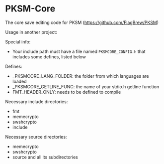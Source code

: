 # PKSM-Core
The core save editing code for PKSM (https://github.com/FlagBrew/PKSM)

Usage in another project:

Special info:
- Your include path must have a file named `PKSMCORE_CONFIG.h` that includes some defines, listed below

Defines:
- _PKSMCORE_LANG_FOLDER: the folder from which languages are loaded
- _PKSMCORE_GETLINE_FUNC: the name of your stdio.h getline function
- FMT_HEADER_ONLY: needs to be defined to compile

Necessary include directories:
- fmt
- memecrypto
- swshcrypto
- include

Necessary source directories:
- memecrypto
- swshcrypto
- source and all its subdirectories
